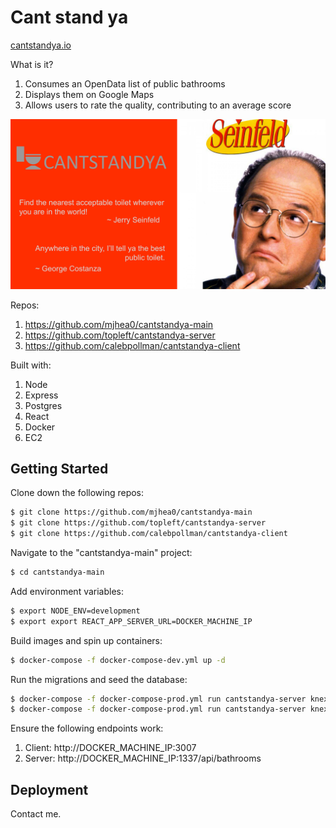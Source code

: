 # Cant stand ya

[cantstandya.io](http://cantstandya.io)

What is it?

1. Consumes an OpenData list of public bathrooms
1. Displays them on Google Maps
1. Allows users to rate the quality, contributing to an average score

![logo](assets/logo.png)

Repos:

1. https://github.com/mjhea0/cantstandya-main
1. https://github.com/topleft/cantstandya-server
1. https://github.com/calebpollman/cantstandya-client

Built with:

1. Node
1. Express
1. Postgres
1. React
1. Docker
1. EC2

## Getting Started

Clone down the following repos:

```sh
$ git clone https://github.com/mjhea0/cantstandya-main
$ git clone https://github.com/topleft/cantstandya-server
$ git clone https://github.com/calebpollman/cantstandya-client
```

Navigate to the "cantstandya-main" project:

```sh
$ cd cantstandya-main
```

Add environment variables:

```sh
$ export NODE_ENV=development
$ export export REACT_APP_SERVER_URL=DOCKER_MACHINE_IP
```

Build images and spin up containers:

```sh
$ docker-compose -f docker-compose-dev.yml up -d
```

Run the migrations and seed the database:

```sh
$ docker-compose -f docker-compose-prod.yml run cantstandya-server knex migrate:latest --env prod --knexfile app/knexfile.js
$ docker-compose -f docker-compose-prod.yml run cantstandya-server knex seed:run --env prod --knexfile app/knexfile.js
```

Ensure the following endpoints work:

1. Client: http://DOCKER_MACHINE_IP:3007
1. Server: http://DOCKER_MACHINE_IP:1337/api/bathrooms

## Deployment

Contact me.
